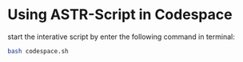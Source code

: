 # Using ASTR-Script in Codespace

start the interative script by enter the following command in terminal:

```bash
bash codespace.sh 
```